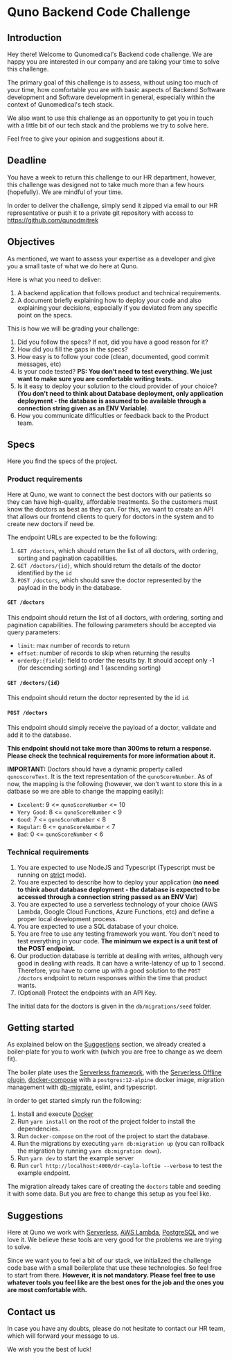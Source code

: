 # Quno Backend Code Challenge


## Introduction

Hey there! Welcome to Qunomedical's Backend code challenge. We are happy you are interested in our company and are taking your time to solve this challenge.

The primary goal of this challenge is to assess, without using too much of your time, how comfortable you are with basic aspects of Backend Software development and Software development in general, especially within the context of Qunomedical's tech stack.

We also want to use this challenge as an opportunity to get you in touch with a little bit of our tech stack and the problems we try to solve here.

Feel free to give your opinion and suggestions about it.

## Deadline

You have a week to return this challenge to our HR department, however, this challenge was designed not to take much more than a few hours (hopefully). We are mindful of your time.

In order to deliver the challenge, simply send it zipped via email to our HR representative or push it to a private git repository with access to https://github.com/qunodmitrek

## Objectives

As mentioned, we want to assess your expertise as a developer and give you a small taste of what we do here at Quno.

Here is what you need to deliver:

1. A backend application that follows product and technical requirements.
2. A document briefly explaining how to deploy your code and also explaining your decisions, especially if you deviated from any specific point on the specs.

This is how we will be grading your challenge:

1. Did you follow the specs? If not, did you have a good reason for it?
2. How did you fill the gaps in the specs?
3. How easy is to follow your code (clean, documented, good commit messages, etc)
4. Is your code tested? **PS: You don't need to test everything. We just want to make sure you are comfortable writing tests.**
5. Is it easy to deploy your solution to the cloud provider of your choice? **(You don't need to think about Database deployment, only application deployment - the database is assumed to be available through a connection string given as an ENV Variable)**.
5. How you communicate difficulties or feedback back to the Product team.

## Specs

Here you find the specs of the project.

### **Product requirements**

Here at Quno, we want to connect the best doctors with our patients so they can have high-quality, affordable treatments. So the customers must know the doctors as best as they can. For this, we want to create an API that allows our frontend clients to query for doctors in the system and to create new doctors if need be.

The endpoint URLs are expected to be the following:

1. `GET /doctors`, which should return the list of all doctors, with ordering, sorting and pagination capabilities.
2. `GET /doctors/{id}`, which should return the details of the doctor identified by the `id`
3. `POST /doctors`, which should save the doctor represented by the payload in the body in the database.

#### `GET /doctors`

This endpoint should return the list of all doctors, with ordering, sorting and pagination capabilities. The following parameters should be accepted via query parameters:

* `limit`: max number of records to return
* `offset`: number of records to skip when returning the results
* `orderBy:{field}`: field to order the results by. It should accept only -1 (for descending sorting) and 1 (ascending sorting)

#### `GET /doctors/{id}`

This endpoint should return the doctor represented by the id `id`.

#### `POST /doctors`

This endpoint should simply receive the payload of a doctor, validate and add it to the database.

**This endpoint should not take more than 300ms to return a response. Please check the technical requirements for more information about it.**

**IMPORTANT:** Doctors should have a dynamic property called `qunoscoreText`. It is the text representation of the `qunoScoreNumber`. As of now, the mapping is the following (however, we don't want to store this in a datbase so we are able to change the mapping easily):

* `Excelent`: 9 <= `qunoScoreNumber` <= 10
* `Very Good`: 8 <= `qunoScoreNumber` < 9
* `Good`: 7 <= `qunoScoreNumber` < 8
* `Regular`: 6 <= `qunoScoreNumber` < 7
* `Bad`: 0 <= `qunoScoreNumber` < 6

### **Technical requirements**

1. You are expected to use NodeJS and Typescript (Typescript must be running on [strict](https://www.typescriptlang.org/tsconfig#strict) mode).
2. You are expected to describe how to deploy your application (**no need to think about database deployment - the database is expected to be accessed through a connection string passed as an ENV Var**)
3. You are expected to use a serverless technology of your choice (AWS Lambda, Google Cloud Functions, Azure Functions, etc) and define a proper local development process.
4. You are expected to use a SQL database of your choice.
5. You are free to use any testing framework you want. You don't need to test everything in your code. **The minimum we expect is a unit test of the POST endpoint.**
6. Our production database is terrible at dealing with writes, although very good in dealing with reads. It can have a write-latency of up to 1 second. Therefore, you have to come up with a good solution to the `POST /doctors` endpoint to return responses within the time that product wants.
7. (Optional) Protect the endpoints with an API Key.

The initial data for the doctors is given in the `db/migrations/seed` folder.

## Getting started

As explained below on the [Suggestions](#Suggestions) section, we already created a boiler-plate for you to work with (which you are free to change as we deem fit).

The boiler plate uses the [Serverless framework](https://serverless.com), with the [Serverless Offline plugin](https://github.com/dherault/serverless-offline), [docker-compose](https://docs.docker.com/compose/) with a `postgres:12-alpine` docker image, migration management with [db-migrate](https://db-migrate.readthedocs.io), eslint, and typescript.

In order to get started simply run the following:

1. Install and execute [Docker](https://www.docker.com/)
2. Run `yarn install` on the root of the project folder to install the dependencies.
3. Run `docker-compose` on the root of the project to start the database.
4. Run the migrations by executing `yarn db:migration up` (you can rollback the migration by running `yarn db:migration down`).
5. Run `yarn dev` to start the example server
6. Run `curl http://localhost:4000/dr-cayla-loftie --verbose` to test the example endpoint.

The migration already takes care of creating the `doctors` table and seeding it with some data. But you are free to change this setup as you feel like.

## Suggestions

Here at Quno we work with [Serverless](https://serverless.com), [AWS Lambda](https://aws.amazon.com/lambda/), [PostgreSQL](https://) and we love it. We believe these tools are very good for the problems we are trying to solve.

Since we want you to feel a bit of our stack, we initialized the challenge code base with a small boilerplate that use these technologies. So feel free to start from there. **However, it is not mandatory. Please feel free to use whatever tools you feel like are the best ones for the job and the ones you are most comfortable with.**

## Contact us

In case you have any doubts, please do not hesitate to contact our HR team, which will forward your message to us.

We wish you the best of luck!
